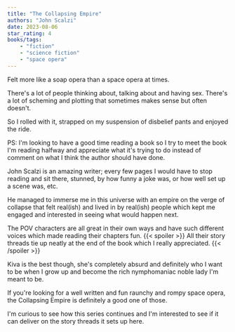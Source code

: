```yaml
---
title: "The Collapsing Empire"
authors: "John Scalzi"
date: 2023-08-06
star_rating: 4
books/tags:
    - "fiction"
    - "science fiction"
    - "space opera"
---
```

Felt more like a soap opera than a space opera at times.

There's a lot of people thinking about, talking about and having sex. There's a lot of scheming and plotting that sometimes makes sense but often doesn't.

So I rolled with it, strapped on my suspension of disbelief pants and enjoyed the ride.

<!--more-->

PS: I'm looking to have a good time reading a book so I try to meet the book I'm reading halfway and appreciate what it's trying to do instead of comment on what I think the author should have done.

John Scalzi is an amazing writer; every few pages I would have to stop reading and sit there, stunned, by how funny a joke was, or how well set up a scene was, etc.

He managed to immerse me in this universe with an empire on the verge of collapse that felt real(ish) and lived in by real(ish) people which kept me engaged and interested in seeing what would happen next.

The POV characters are all great in their own ways and have such different voices which made reading their chapters fun. {{< spoiler >}} All their story threads tie up neatly at the end of the book which I really appreciated. {{< /spoiler >}} 

Kiva is the best though, she's completely absurd and definitely who I want to be when I grow up and become the rich nymphomaniac noble lady I'm meant to be.

If you're looking for a well written and fun raunchy and rompy space opera, the Collapsing Empire is definitely a good one of those.

I'm curious to see how this series continues and I'm interested to see if it can deliver on the story threads it sets up here.